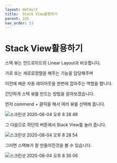 ```yaml
---
layout: default
title:  Stack View활용하기
parent: IOS
nav_order: 23
---
```


# Stack View활용하기

스택 뷰는 안드로이드의 Linear Layout과 비슷합니다.

가로 또는 세로로정렬을 해주는 기능을 담당해주며

이전에 배운 자동 레이아웃을 한번에 잡아주는 역할을 합니다.

간단하게 스택 뷰를 만드는 방법을 알아보겠습니다.

먼저 commend + 클릭을 해서 여러 뷰를 선택해 줍니다.

![스크린샷 2020-08-04 오후 8 28 48](https://user-images.githubusercontent.com/16849874/89345506-8032fe80-d6e2-11ea-8a4e-f7095ad37662.png)

그 다음으로 하단의 버튼에서 Stack View를 눌러 줍니다.

![스크린샷 2020-08-04 오후 8 28 54](https://user-images.githubusercontent.com/16849874/89345560-9d67cd00-d6e2-11ea-8c47-3105530e7284.png)

그러면 스택뷰가 잘 만들어진것을 볼 수 있습니다.

![스크린샷 2020-08-04 오후 8 30 06](https://user-images.githubusercontent.com/16849874/89345625-b83a4180-d6e2-11ea-922b-94bef76ba9cb.png)
